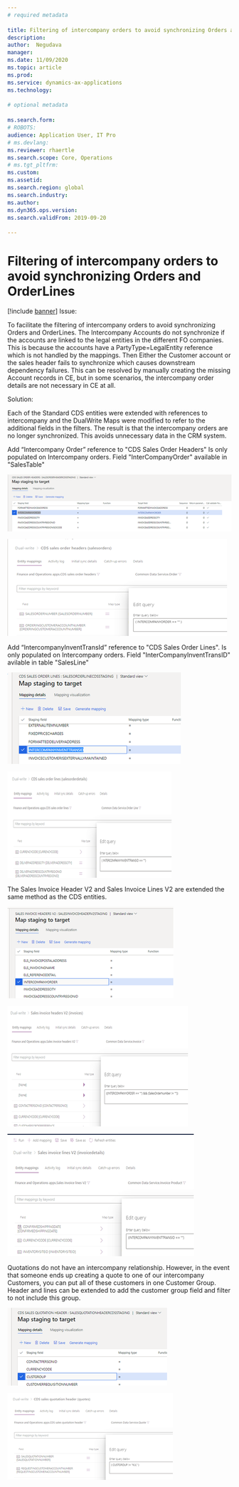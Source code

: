 ```yaml
---
# required metadata

title: Filtering of intercompany orders to avoid synchronizing Orders and OrderLines
description: 
author:  Negudava
manager: 
ms.date: 11/09/2020
ms.topic: article
ms.prod: 
ms.service: dynamics-ax-applications
ms.technology: 

# optional metadata

ms.search.form: 
# ROBOTS: 
audience: Application User, IT Pro
# ms.devlang: 
ms.reviewer: rhaertle
ms.search.scope: Core, Operations
# ms.tgt_pltfrm: 
ms.custom: 
ms.assetid: 
ms.search.region: global
ms.search.industry: 
ms.author: 
ms.dyn365.ops.version: 
ms.search.validFrom: 2019-09-20

---
```


# Filtering of intercompany orders to avoid synchronizing Orders and OrderLines
 
[!include [banner](../../includes/banner.md)]
Issue:

To facilitate the filtering of intercompany orders to avoid synchronizing Orders and OrderLines. The Intercompany Accounts do not synchronize  if the accounts are linked to the legal entities in the different FO companies. This is because the accounts have a PartyType=LegalEntity reference which is not handled by the mappings. Then Either the Customer account or the sales header fails to synchronize which causes downstream dependency failures. This can be resolved by manually creating the missing Account records in CE, but in some scenarios, the intercompany order details are not necessary in CE at all.

Solution:

Each of the Standard CDS entities were extended with references to intercompany and the DualWrite Maps were modified to refer to the additional fields in the filters. The result is that the intercompany orders are no longer synchronized. This avoids unnecessary data in the CRM system.

Add “Intercompany Order” reference to "CDS Sales Order Headers" Is only populated on Intercompany orders. Field "InterCompanyOrder" available in "SalesTable"

![alt text](media/CDSSalesOrderHeaderFieldDisplay.png)

![alt text](media/CDSSalesOrderHeaderFilter.png)
 
Add “IntercompanyInventTransId” reference to "CDS Sales Order Lines".  Is only populated on Intercompany orders. Field "InterCompanyInventTransID" avilable in table "SalesLine"

![alt text](media/CDSSalesOrderLineFieldDisplay.png)

![alt text](media/CDSSalesOrderLinesFilter.png)

The Sales Invoice Header V2 and Sales Invoice Lines V2 are extended the same method as the CDS entities.

![alt text](media/SalesInvoiceHeaderFieldDisplay.png)

![alt text](media/SalesInvoiceHeaderFilter.png)

![alt text](media/SalesInvoiceLinesFilter.png)

Quotations do not have an intercompany relationship. However, in the event that someone ends up creating a quote to one of our intercompany Customers, you can put all of these customers in one Customer Group.  Header and lines can be extended to add the customer group field and filter to not include this group.
 
 ![alt text](media/Custgroup.png)
 
 ![alt text](media/Custgroupfilter.png)
 
     


